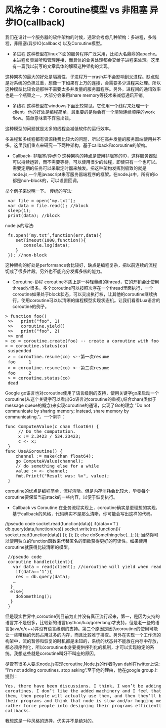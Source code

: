 # 风格之争：Coroutine模型 vs 非阻塞 异步IO(callback)

我们在设计一个服务器的软件架构的时候，通常会考虑几种架构：多进程，多线程，非阻塞/异步IO(callback) 以及Coroutine模型。

* 多进程
这种模型在linux下面的服务程序广泛采用，比如大名鼎鼎的apache。主进程负责监听和管理连接，而具体的业务处理都会交给子进程来处理。这里有一篇我以前写的文章具体的解释这种架构的实现。

这种架构的最大的好处是隔离性，子进程万一crash并不会影响到父进程。缺点就是对系统的负担过重，想像一下如果有上万的连接，会需要多少进程来处理。所以这种模型比较合适那种不需要太多并发量的服务器程序。另外，进程间的通讯效率也是一个瓶颈之一，大部分会采用share memory等技术来减低通讯开销。

* 多线程
这种模型在windows下面比较常见。它使用一个线程来处理一个client。他的好处是编程简单，最重要的是你会有一个清晰连续顺序的work flow。简单意味着不容易出错。

这种模型的问题就是太多的线程会减低软件的运行效率。

多进程和多线程都有资源耗费比较大的问题，所以在高并发量的服务器端使用并不多。这里我们重点来研究一下两种架构，基于callback和coroutine的架构。

* Callback- 非阻塞/异步IO
这种架构的特点是使用非阻塞的IO，这样服务器就可以持续运转，而不需要等待，可以使用很少的线程，即使只有一个也可以。需要定期的任务可以采取定时器来触发。把这种架构发挥到极致的就是node.js,一个用javascript来写服务器端程序的框架。在node.js中，所有的io都是non-block的，可以设置回调。

举个例子来说明一下。
传统的写法:
<pre>
 var file = open(‘my.txt’);
 var data = file.read(); //block
 sleep(1);
 print(data); //block
</pre>
node.js的写法:
<pre>
 fs.open(‘my.txt’,function(err,data){
    setTimeout(1000,function(){
       console.log(data);
    }
 }); //non-block
</pre>
这种架构的好处是performance会比较好，缺点是编程复杂，把以前连续的流程切成了很多片段。另外也不能充分发挥多核的能力。

* Coroutine-协程
coroutine本质上是一种轻量级的thread，它的开销会比使用thread少很多。多个coroutine可以按照次序在一个thread里面执行，一个coroutine如果处于block状态，可以交出执行权，让其他的coroutine继续执行。使用coroutine可以以清晰的编程模型实现状态机。让我们看看Lua语言的coroutine的例子。
<pre>
> function foo()
 >>   print("foo", 1)
 >>   coroutine.yield()
 >>   print("foo", 2)
 >> end
> co = coroutine.create(foo) -- create a coroutine with foo as the entry
> = coroutine.status(co)
 suspended
 > = coroutine.resume(co) <--第一次resume
 foo     1
 > = coroutine.resume(co) <--第二次resume
 foo     2
 > = coroutine.status(co)
 dead
</pre>
Google go语言也对coroutine使用了语言级别的支持，使用关键字go来启动一个coroutine(从这个关键字可以看出Go语言对coroutine的重视),结合chan(类似于message queue的概念)来实现coroutine的通讯，实现了Go的理念 ”Do not communicate by sharing memory; instead, share memory by communicating.”。一个例子：
<pre>
func ComputeAValue(c chan float64) {
     // Do the computation.
     x := 2.3423 / 534.23423;
     c <- x;
 }
func UseAGoroutine() {
    channel := make(chan float64);
    go ComputeAValue(channel);
    // do something else for a while
    value := <- channel;
    fmt.Printf("Result was: %v", value);
 }
</pre>
coroutine的优点是编程简单，流程清晰。但是内存消耗会比较大，毕竟每个coroutine要保留当前stack的一些内容，以便于恢复执行。

* Callback vs Coroutine
在业务流程实现上，coroutine确实是更理想的实现，基于callback的风格，代码确实不是那么清晰，你可能会写出这样的代码。

//pseudo code
 socket.read(function(data){
 if(data==’1’)
   db.query(data,function(res){
     socket.write(res,function(){
       socket.read(function(data){
    });
   });
 });
 else
    doSomethingelse(...);
 });
当然你可以使用独立的function函数来代替匿名的函数获得更好的可读性。如果使用coroutine就获得比较清晰的模型。
<pre>
 //pseudo code
 coroutine handle(client){
   var data = read(client); //coroutine will yield when read, resume when complete
    if(data==’1’){
    res = db.query(data);
   …
  }
  else{
    doSomething();
  }
 }
</pre>
但是现实世界中,coroutine到目前为止并没有真正流行起来，第一，是因为支持的语言并不是很多，比较新的语言(python/lua/go/erlang)才支持，但是老一些的语言(java/c/c++)并没有语言级别的支持。第二个原因是因为coroutine的使用可能让一些糟糕的代码占用过多的内存，而且比较难于排查。另外在实现一个工作流的构架中，流的暂停和恢复的时机都是未知的，系统的状态并不能放在内存中存放，都必须序列化，所以coroutine本身要提供序列化的机制，才可以实现稳定的系统。我想这些就是coroutine叫好不叫座的原因。

尽管有很多人要求node.js实现coroutine,Node.js的作者Ryan dahl在twitter上说: ”i’m not adding coroutines. stop asking”.至于他的理由，他在google group上提到：
<pre>
Yes, there have been discussions. I think, I won’t be adding
coroutines. I don’t like the added machinery and I feel that if I add
them, then people will actually use them, and then they’ll benchmark
their programs and think that node is slow and/or hogging memory. I’d
rather force people into designing their programs efficiently with
callbacks.
</pre>
我想这是一种风格的选择，优劣并不是绝对的。
